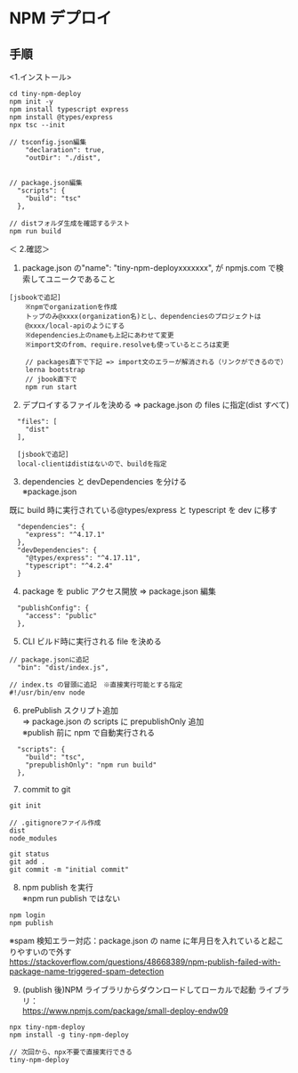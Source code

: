 # NPM デプロイ

## 手順

<1.インストール>

```
cd tiny-npm-deploy
npm init -y
npm install typescript express
npm install @types/express
npx tsc --init

// tsconfig.json編集
    "declaration": true,
    "outDir": "./dist",


// package.json編集
  "scripts": {
    "build": "tsc"
  },

// distフォルダ生成を確認するテスト
npm run build

```

＜ 2.確認＞

1. package.json の"name": "tiny-npm-deployxxxxxxx",
   が npmjs.com で検索してユニークであること

```
[jsbookで追記]
    ※npmでorganizationを作成
    トップのみ@xxxx(organization名)とし、dependenciesのプロジェクトは
    @xxxx/local-apiのようにする
    ※dependencies上のnameも上記にあわせて変更
    ※import文のfrom、require.resolveも使っているところは変更
    
    // packages直下で下記 => import文のエラーが解消される（リンクができるので）
    lerna bootstrap
    // jbook直下で
    npm run start
```

2. デプロイするファイルを決める => package.json の files に指定(dist すべて)

```
  "files": [
    "dist"
  ],
  
  [jsbookで追記]
  local-clientはdistはないので、buildを指定
```

3. dependencies と devDependencies を分ける<br>
   ※package.json

既に build 時に実行されている@types/express と typescript を dev に移す

```
  "dependencies": {
    "express": "^4.17.1"
  },
  "devDependencies": {
    "@types/express": "^4.17.11",
    "typescript": "^4.2.4"
  }
```

4. package を public アクセス開放 => package.json 編集

```
  "publishConfig": {
    "access": "public"
  },
```

5. CLI ビルド時に実行される file を決める <br>

```
// package.jsonに追記
  "bin": "dist/index.js",

// index.ts の冒頭に追記　※直接実行可能とする指定
#!/usr/bin/env node
```

6. prePublish スクリプト追加 <br>
   => package.json の scripts に prepublishOnly 追加 <br>
   ※publish 前に npm で自動実行される <br>

```
  "scripts": {
    "build": "tsc",
    "prepublishOnly": "npm run build"
  },
```

7. commit to git

```
git init

// .gitignoreファイル作成
dist
node_modules

git status
git add .
git commit -m "initial commit"

```

8. npm publish を実行 <br>
   ※npm run publish ではない <br>

```
npm login
npm publish
```

※spam 検知エラー対応：package.json の name に年月日を入れていると起こりやすいので外す <br>
https://stackoverflow.com/questions/48668389/npm-publish-failed-with-package-name-triggered-spam-detection <br>

9. (publish 後)NPM ライブラリからダウンロードしてローカルで起動
   ライブラリ：<br>
   https://www.npmjs.com/package/small-deploy-endw09 <br>

```
npx tiny-npm-deploy
npm install -g tiny-npm-deploy

// 次回から、npx不要で直接実行できる
tiny-npm-deploy
```

